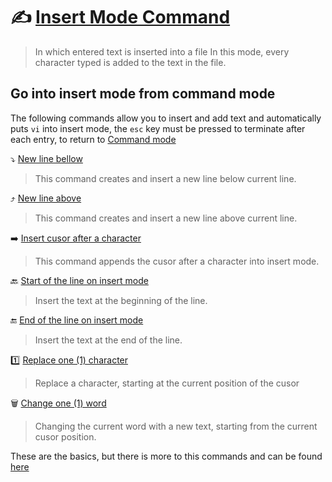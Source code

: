# :writing_hand: [Insert Mode Command](vi/insert-mode/insert_mode)
> In which entered text is inserted into a file
In this mode, every character typed is added to the text in the file.

## Go into insert mode from command mode
The following commands allow you to insert and add text and automatically puts `vi` into insert mode, the `esc` key must be pressed to terminate after each entry, to return to [Command mode](/vi/command-mode/README.md)

:arrow_heading_down: [New line bellow](/vi/insert-mode/new_line-bellow)
> This command creates and insert a new line below current line.

:arrow_heading_up: [New line above](vi/insert-mode/new_line-above)
> This command creates and insert a new line above current line.

:arrow_right: [Insert cusor after a character](vi/insert-mode/insert_after-character)
> This command appends the cusor after a character into insert mode.

:back: [Start of the line on insert mode](vi/insert-mode/insert_line-start)
> Insert the text at the beginning of the line.

:end: [End of the line on insert mode](vi/insert-mode/insert_line-end)
> Insert the text at the end of the line.

:one: [Replace one (1) character](vi/insert-mode/replace_character)
> Replace a character, starting at the current position of the cusor

:wastebasket: [Change one (1) word](vi/insert-mode/change_word)
> Changing the current word with a new text, starting from the current cusor position.

These are the basics, but there is more to this commands and can be found [here](https://www.cs.colostate.edu/helpdocs/vi.html)